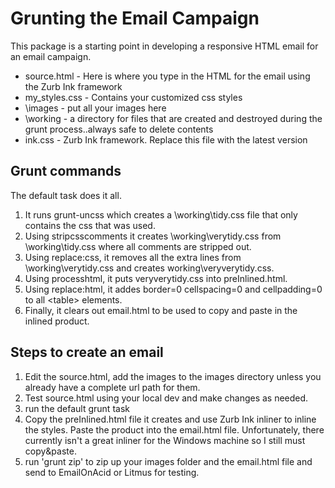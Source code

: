 # Grunting the Email Campaign #

This package is a starting point in developing a responsive HTML email for an email campaign.

* source.html - Here is where you type in the HTML for the email using the Zurb Ink framework
* my_styles.css - Contains your customized css styles
* \images - put all your images here
* \working - a directory for files that are created and destroyed during the grunt process..always safe to delete contents
* ink.css - Zurb Ink framework.  Replace this file with the latest version

## Grunt commands ##
The default task does it all.
1. It runs grunt-uncss which creates a \working\tidy.css file that only contains the css that was used.
2. Using stripcsscomments it creates \working\verytidy.css from \working\tidy.css where all comments are stripped out.
3. Using replace:css, it removes all the extra lines from \working\verytidy.css and creates working\veryverytidy.css.
4. Using processhtml, it puts veryverytidy.css into preInlined.html.
5. Using replace:html, it addes border=0 cellspacing=0 and cellpadding=0 to all &lt;table&gt; elements.
6. Finally, it clears out email.html to be used to copy and paste in the inlined product.

## Steps to create an email ##
1. Edit the source.html, add the images to the images directory unless you already have a complete url path for them.
2. Test source.html using your local dev and make changes as needed.
3. run the default grunt task
4. Copy the preInlined.html file it creates and use Zurb Ink inliner to inline the styles.  Paste the product into the email.html file.  Unfortunately, there currently isn't a great inliner for the Windows machine so I still must copy&paste.
5. run 'grunt zip' to zip up your images folder and the email.html file and send to EmailOnAcid or Litmus for testing.

